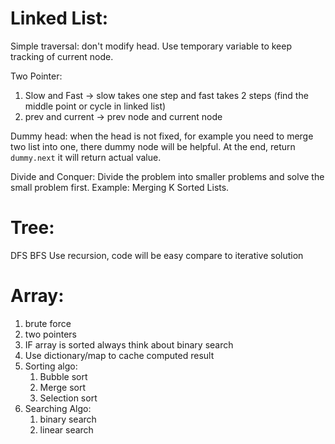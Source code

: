 # Linked List:
Simple traversal:
don't modify head. Use temporary variable to keep tracking of current node.

Two Pointer:
1. Slow and Fast -> slow takes one step and fast takes 2 steps (find the middle point or cycle in linked list)
2. prev and current -> prev node and current node

Dummy head:
when the head is not fixed, for example you need to merge two list into one, there dummy node will be helpful. At the end, return `dummy.next` it will return actual value.

Divide and Conquer:
Divide the problem into smaller problems and solve the small problem first. Example: Merging K Sorted Lists. 


# Tree:
DFS
BFS
Use recursion, code will be easy compare to iterative solution


# Array:
1. brute force
2. two pointers
3. IF array is sorted always think about binary search
4. Use dictionary/map to cache computed result
5. Sorting algo: 
	1. Bubble sort
	2. Merge sort
	3. Selection sort
6. Searching Algo:
	1. binary search
	2. linear search